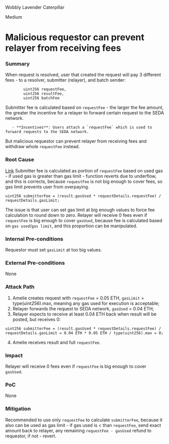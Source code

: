 Wobbly Lavender Caterpillar

Medium

# Malicious requestor can prevent relayer from receiving fees

### Summary

When request is resolved, user that created the request will pay 3 different fees - to a resolver, submitter (relayer), and batch sender:
```solidity
        uint256 requestFee,
        uint256 resultFee,
        uint256 batchFee
```
Submitter fee is calculated based on `requestFee` - the larger the fee amount, the greater the incentive for a relayer to forward certain request to the SEDA network.
```solidity
   - **Incentives**: Users attach a `requestFee` which is used to forward requests to the SEDA network.
```
But malicious requestor can prevent relayer from receiving fees and withdraw whole `requestFee` instead.

### Root Cause

[Link](https://github.com/sherlock-audit/2024-12-seda-protocol/blob/051b5e88a2f530792913910ebf98c50f431b1e3b/seda-evm-contracts/contracts/core/SedaCoreV1.sol#L162)
Submitter fee is calculated as portion of `requestFee` based on used gas - if used gas is greater than gas limit - function reverts due to underflow, and this is corrects, because `requestFee` is not big enough to cover fees, so gas limit prevents user from overpaying.
```solidity
uint256 submitterFee = (result.gasUsed * requestDetails.requestFee) / requestDetails.gasLimit;
```
The issue is that user can set gas limit at big enough values to force fee calculation to round down to zero. Relayer will receive 0 fees even if `requestFee` is big enough to cover `gasUsed`, because fee is calculated based on `gas used`/`gas limit`, and this proportion can be manipulated.

### Internal Pre-conditions

Requestor must set `gasLimit` at too big values.

### External Pre-conditions

None

### Attack Path

1. Amelie creates request with `requestFee` = 0.05 ETH, `gasLimit` = type(uint256).max, meaning any gas used for execution is acceptable;
2. Relayer forwards the request to SEDA network, `gasUsed` = 0.04 ETH;
3. Relayer expects to receive at least 0.04 ETH back when result will be posted, but receives 0:
```solidity
uint256 submitterFee = (result.gasUsed * requestDetails.requestFee) / requestDetails.gasLimit = 0.04 ETH * 0.05 ETH / type(uint256).max = 0;
```
4. Amelie receives result and full `requestFee`.

### Impact

Relayer will receive 0 fees even if `requestFee` is big enough to cover `gasUsed`.

### PoC

None

### Mitigation

Recommended to use only `requestFee` to calculate `submitterFee`, because it also can be used as gas limit - if gas used is < than `requestFee`, send exact amount back to relayer, any remaining `requestFee - gasUsed` refund to requestor, if not - revert.